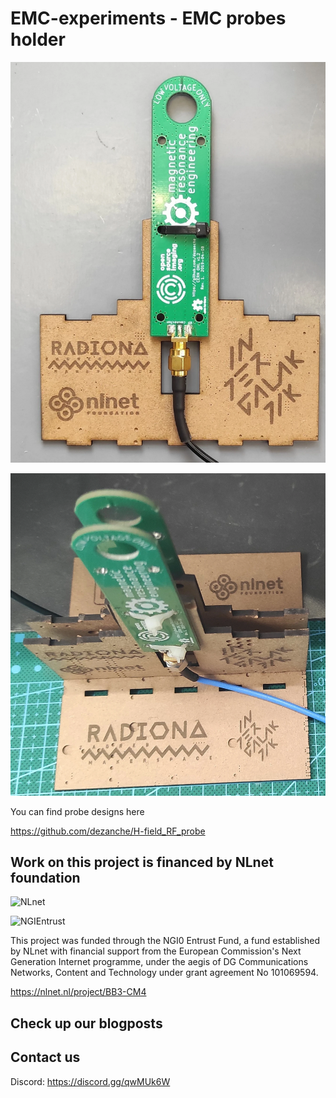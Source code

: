 # EMC-experiments - EMC probes holder

![Probe holder](pictures/EMC-probe-holder.png)

![Probes holder](pictures/EMC-probe-holder-assembled.png)

You can find probe designs here

https://github.com/dezanche/H-field_RF_probe

## Work on this project is financed by NLnet foundation

![NLnet](https://nlnet.nl/logo/banner.png)

![NGIEntrust](https://nlnet.nl/image/logos/NGI0Entrust_tag.svg)

This project was funded through the NGI0 Entrust Fund, a fund established by NLnet with financial support from the European Commission's Next Generation Internet programme, under the aegis of DG Communications Networks, Content and Technology under grant agreement No 101069594.

https://nlnet.nl/project/BB3-CM4

## Check up our blogposts

## Contact us

Discord: https://discord.gg/qwMUk6W

